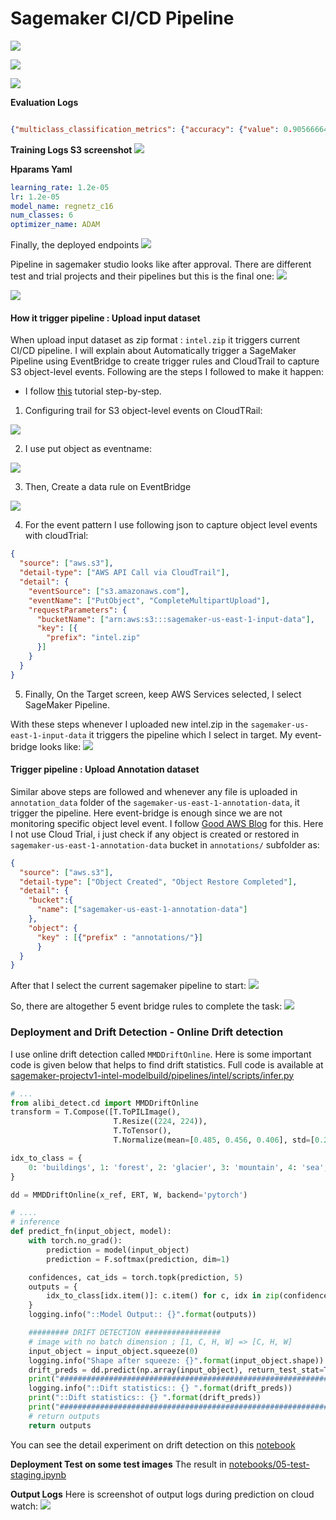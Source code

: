 # Sagemaker CI/CD Pipeline

![](files/sagemaker_pipeline_suceeded.png)

![](files/sagemaker_model_build.png)

![](files/sagemaker_model_deploy.png)

**Evaluation Logs**
```json

{"multiclass_classification_metrics": {"accuracy": {"value": 0.9056666493415833, "standard_deviation": "0"}, "confusion_matrix": {"buildings": 24.94279146194458, "forest": 33.122363686561584, "glacier": 31.28390610218048, "mountain": 28.57142984867096, "sea": 31.568628549575806, "street": 31.736525893211365}}}
```
**Training Logs S3 screenshot**
![](files/sagemaker_tensorboard_logs.png)

**Hparams Yaml**
```yaml
learning_rate: 1.2e-05
lr: 1.2e-05
model_name: regnetz_c16
num_classes: 6
optimizer_name: ADAM

```



Finally, the deployed endpoints
![](files/sagemaker_endpoints_sucess.png)

Pipeline in sagemaker studio looks like after approval. There are different test and trial projects and their pipelines but this is the final one:
![](files/sagemaker_pipeline_execution.png)

![](files/sagemaker_model_accuracy.png)


#### How it trigger pipeline : Upload input dataset
When upload input dataset as zip format : `intel.zip` it triggers current CI/CD pipeline. I will explain about Automatically trigger a SageMaker Pipeline using EventBridge to create trigger rules and CloudTrail to capture S3 object-level events.
Following are the steps I followed to make it happen:
* I follow [this](https://awstip.com/how-to-automatically-trigger-a-sagemaker-pipeline-using-eventbridge-3b71829a9e5) tutorial step-by-step.
1. Configuring trail for S3 object-level events on CloudTRail:

![](files/cloud_trail_setup.png)

2. I use put object as eventname:

![](files/trail_data_event_setup.png)

3. Then, Create a data rule on EventBridge

![](files/event_bridge_rule.png)

4. For the event pattern I use following json  to capture object level events with cloudTrial:
```json
{
  "source": ["aws.s3"],
  "detail-type": ["AWS API Call via CloudTrail"],
  "detail": {
    "eventSource": ["s3.amazonaws.com"],
    "eventName": ["PutObject", "CompleteMultipartUpload"],
    "requestParameters": {
      "bucketName": ["arn:aws:s3:::sagemaker-us-east-1-input-data"],
      "key": [{
        "prefix": "intel.zip"
      }]
    }
  }
}
```
5. Finally, On the Target screen, keep AWS Services selected, I select SageMaker Pipeline.

With these steps whenever I uploaded new intel.zip in the `sagemaker-us-east-1-input-data` it triggers the pipeline which I select in target.
My event-bridge looks like: 
![](files/event_bridge_shot.png)

#### Trigger pipeline : Upload Annotation dataset
Similar above steps are followed and whenever any file is uploaded in `annotation_data` folder of the `sagemaker-us-east-1-annotation-data`, it trigger the pipeline. Here event-bridge is enough since we are not monitoring specific object level event. I follow [Good AWS Blog](https://aws.amazon.com/blogs/aws/new-use-amazon-s3-event-notifications-with-amazon-eventbridge/) for this.
Here I not use Cloud Trial, i just check if any object is created or restored in `sagemaker-us-east-1-annotation-data` bucket in `annotations/` subfolder as:

```json
{
  "source": ["aws.s3"],
  "detail-type": ["Object Created", "Object Restore Completed"],
  "detail": {
    "bucket":{
      "name": ["sagemaker-us-east-1-annotation-data"]
    },
    "object": {
      "key" : [{"prefix" : "annotations/"}]
      }
  }
}
```

After that I select the current sagemaker pipeline to start:
![](files/sagemaker_pipeline_target.png)


So, there are altogether 5 event bridge rules to complete the task:
![](files/eventBridge_rules.png)
### Deployment and Drift Detection - Online Drift detection
I use online drift detection called `MMDDriftOnline`. Here is some important code is given below that helps to find drift statistics.
Full code is available at [sagemaker-projectv1-intel-modelbuild/pipelines/intel/scripts/infer.py](sagemaker-projectv1-intel-modelbuild/pipelines/intel/scripts/infer.py)

```python
# ...
from alibi_detect.cd import MMDDriftOnline
transform = T.Compose([T.ToPILImage(),
                       T.Resize((224, 224)),
                       T.ToTensor(),
                       T.Normalize(mean=[0.485, 0.456, 0.406], std=[0.229, 0.224, 0.225])])

idx_to_class = {
    0: 'buildings', 1: 'forest', 2: 'glacier', 3: 'mountain', 4: 'sea', 5: 'street'
}

dd = MMDDriftOnline(x_ref, ERT, W, backend='pytorch')

# ....
# inference
def predict_fn(input_object, model):
    with torch.no_grad():
        prediction = model(input_object)
        prediction = F.softmax(prediction, dim=1)

    confidences, cat_ids = torch.topk(prediction, 5)
    outputs = {
        idx_to_class[idx.item()]: c.item() for c, idx in zip(confidences[0], cat_ids[0])
    }
    logging.info("::Model Output:: {}".format(outputs))

    ######### DRIFT DETECTION #################
    # image with no batch dimension ; [1, C, H, W] => [C, H, W]
    input_object = input_object.squeeze(0)
    logging.info("Shape after squeeze: {}".format(input_object.shape))
    drift_preds = dd.predict(np.array(input_object), return_test_stat=True)
    print("####################################################################")
    logging.info("::Dift statistics:: {} ".format(drift_preds))
    print("::Dift statistics:: {} ".format(drift_preds))
    print("####################################################################")
    # return outputs
    return outputs

```

You can see the detail experiment on drift detection on this [notebook](notebooks/newdriftdetectiononline.ipynb)


**Deployment Test on some test images**
The result in [notebooks/05-test-staging.ipynb](notebooks/05-test-staging.ipynb)

**Output Logs**
Here is screenshot of output logs during prediction on cloud watch:
![](files/prediction_result_deployment.png)
